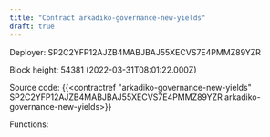 ```yaml
---
title: "Contract arkadiko-governance-new-yields"
draft: true
---
```

Deployer: SP2C2YFP12AJZB4MABJBAJ55XECVS7E4PMMZ89YZR


 



Block height: 54381 (2022-03-31T08:01:22.000Z)

Source code: {{<contractref "arkadiko-governance-new-yields" SP2C2YFP12AJZB4MABJBAJ55XECVS7E4PMMZ89YZR arkadiko-governance-new-yields>}}

Functions:


